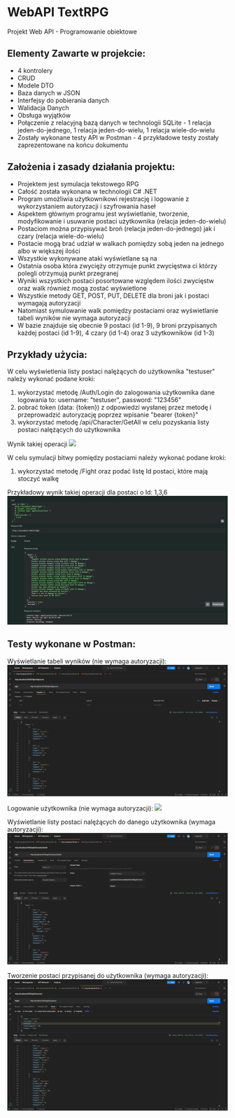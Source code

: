 # WebAPI TextRPG
 Projekt Web API - Programowanie obiektowe
 
## Elementy Zawarte w projekcie:
- 4 kontrolery
- CRUD
- Modele DTO
- Baza danych w JSON
- Interfejsy do pobierania danych
- Walidacja Danych
- Obsługa wyjątków
- Połączenie z relacyjną bazą danych w technologii SQLite - 1 relacja jeden-do-jednego, 1 relacja jeden-do-wielu, 1 relacja wiele-do-wielu
- Zostały wykonane testy API w Postman - 4 przykładowe testy zostały zaprezentowane na końcu dokumentu

## Założenia i zasady działania projektu:
- Projektem jest symulacja tekstowego RPG
- Całość została wykonana w technologii C# .NET
- Program umożliwia użytkownikowi rejestrację i logowanie z wykorzystaniem autoryzacji i szyfrowania haseł
- Aspektem głównym programu jest wyświetlanie, tworzenie, modyfikowanie i usuwanie postaci użytkownika (relacja jeden-do-wielu)
- Postaciom można przypisywać broń (relacja jeden-do-jednego) jak i czary (relacja wiele-do-wielu)
- Postacie mogą brać udział w walkach pomiędzy sobą jeden na jednego albo w większej ilości
- Wszystkie wykonywane ataki wyświetlane są na
- Ostatnia osoba która zwycięży otrzymuje punkt zwycięstwa ci którzy polegli otrzymują punkt przegranej
- Wyniki wszystkich postaci posortowane względem ilości zwycięstw oraz walk również mogą zostać wyświetlone
- Wszystkie metody GET, POST, PUT, DELETE dla broni jak i postaci wymagają autoryzacji
- Natomiast symulowanie walk pomiędzy postaciami oraz wyświetlanie tabeli wyników nie wymaga autoryzacji
- W bazie znajduje się obecnie 9 postaci (id 1-9), 9 broni przypisanych każdej postaci (id 1-9), 4 czary (id 1-4) oraz 3 użytkowników (id 1-3)

## Przykłady użycia:
W celu wyświetlenia listy postaci nalężących do użytkownika "testuser" należy wykonać podane kroki:
1. wykorzystać metodę /Auth/Login do zalogowania użytkownika dane logowania to: username: "testuser", password: "123456"
2. pobrać token (data: {token}) z odpowiedzi wysłanej przez metodę i przeprowadzić autoryzację poprzez wpisanie "bearer {token}"
3. wykorzystać metodę /api/Character/GetAll w celu pozyskania listy postaci nalężących do użytkownika

Wynik takiej operacji
<img src="/Images/Wyświetlanie postaci Swagger.png">

W celu symulacji bitwy pomiędzy postaciami należy wykonać podane kroki:
1. wykorzystać metodę /Fight oraz podać listę Id postaci, które mają stoczyć walkę

Przykładowy wynik takiej operacji dla postaci o Id: 1,3,6
<img src="/Images/Symulacja walki.png">

## Testy wykonane w Postman:
 Wyświetlanie tabeli wyników (nie wymaga autoryzacji):
<img src="/Images/Wyświetlanie tabeli wyników Postman - test bez autoryzacji.png">

Logowanie użytkownika (nie wymaga autoryzacji):
<img src="/Images/Logowanie użytkownika Postman - test bez autoryzacji.png">

Wyświetlanie listy postaci nalężących do danego użytkownika (wymaga autoryzacji):
<img src="/Images/Wyświetlanie listy postaci należących do użytkownika - test wymagający autoryzacji.png">

Tworzenie postaci przypisanej do użytkownika (wymaga autoryzacji):
<img src="/Images/Tworzenie postaci przez użytkownika - test wymagający autoryzacji.png">
